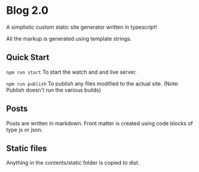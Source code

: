 # Blog 2.0

A simplistic custom static site generator written in typescript!

All the markup is generated using template strings.

## Quick Start

`npm run start` To start the watch and and live server.

`npm run publish` To publish any files modified to the actual site.  (Note: Publish doesn't run the various builds)

## Posts

Posts are written in markdown.  Front matter is created using code blocks of type js or json.

## Static files

Anything in the contents/static folder is copied to dist.
